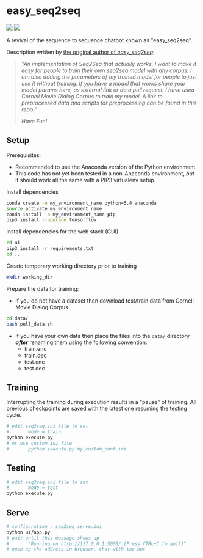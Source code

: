 # easy\_seq2seq

![](https://img.shields.io/badge/python-3-brightgreen.svg) ![](https://img.shields.io/badge/tensorflow-1.3.0-orange.svg)

A revival of the sequence to sequence chatbot known as "easy_seq2seq".

Description written by [the original author of *easy_seq2seq*](https://github.com/suriyadeepan/practical_seq2seq):
> _"An implementation of Seq2Seq that actually works. I want to make it easy for people to train their own seq2seq model with any corpus. I am also
> adding the parameters of my trained model for people to just use it without training. If you have a model that works share your model params here, 
> as external link or do a pull request. I have used Cornell Movie Dialog Corpus to train my model. A link to preprocessed data and scripts for 
> preprocessing can be found in this repo."_
> 
> *Have Fun!*

## Setup

Prerequisites:
  * Recommended to use the Anaconda version of the Python environment.
  * This code has not yet been tested in a non-Anaconda environment, _but_ it should work all the same with a PIP3 virtualenv setup.

Install dependencies

```bash
conda create -n my_environment_name python=3.4 anaconda
source activate my_environment_name
conda install -n my_environment_name pip
pip3 install --upgrade tensorflow
```

Install dependencies for the web stack (GUI)

```bash
cd ui
pip3 install -r requirements.txt
cd ..
```

Create temporary working directory prior to training

```bash
mkdir working_dir
```

Prepare the data for training:

* If you do not have a dataset then download test/train data from Cornell Movie Dialog Corpus

```bash
cd data/
bash pull_data.sh
```

* If you have your own data then place the files into the `data/` directory _**after**_ renaming them using the following convention:
  * train.enc
  * train.dec
  * test.enc
  * test.dec

## Training

Interrupting the training during execution results in a "pause" of training. All previous checkpoints are saved with the latest one resuming the testing cycle.

```bash
# edit seq2seq.ini file to set 
#		mode = train
python execute.py
# or use custom ini file
#		python execute.py my_custom_conf.ini
```

## Testing

```bash
# edit seq2seq.ini file to set 
#		mode = test
python execute.py
```

## Serve

```bash
# configuration : seq2seq_serve.ini
python ui/app.py
# wait until this message shows up
#		"Running on http://127.0.0.1:5000/ (Press CTRL+C to quit)"
# open up the address in browser, chat with the bot
```
